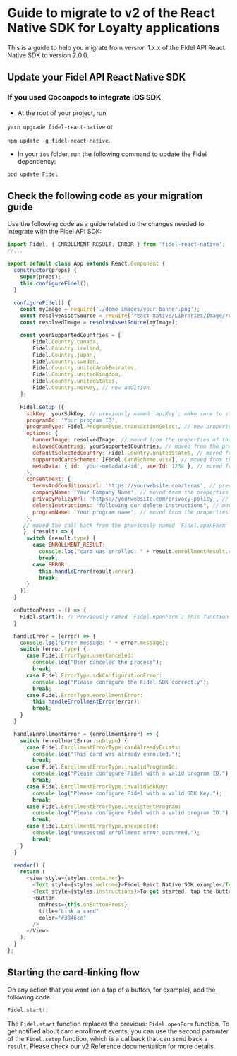 # Guide to migrate to v2 of the React Native SDK for Loyalty applications

This is a guide to help you migrate from version 1.x.x of the Fidel API React Native SDK to version 2.0.0.

## Update your Fidel API React Native SDK

### If you used Cocoapods to integrate iOS SDK

- At the root of your project, run 

`yarn upgrade fidel-react-native` or 

`npm update -g fidel-react-native`.

- In your `ios` folder, run the following command to update the Fidel dependency:
```
pod update Fidel
```

## Check the following code as your migration guide

Use the following code as a guide related to the changes needed to integrate with the Fidel API SDK:

```javascript
import Fidel, { ENROLLMENT_RESULT, ERROR } from 'fidel-react-native';
//...

export default class App extends React.Component {
  constructor(props) {
    super(props);
    this.configureFidel();
  }

  configureFidel() {
    const myImage = require('./demo_images/your_banner.png');
    const resolveAssetSource = require('react-native/Libraries/Image/resolveAssetSource');
    const resolvedImage = resolveAssetSource(myImage);

    const yourSupportedCountries = [
        Fidel.Country.canada,
        Fidel.Country.ireland,
        Fidel.Country.japan,
        Fidel.Country.sweden,
        Fidel.Country.unitedArabEmirates,
        Fidel.Country.unitedKingdom, 
        Fidel.Country.unitedStates,
        Fidel.Country.norway, // new addition
    ];

    Fidel.setup ({
      sdkKey: yourSdkKey, // previously named `apiKey`; make sure to store it securely
      programId: 'Your program ID',
      programType: Fidel.ProgramType.transactionSelect, // new property
      options: {
        bannerImage: resolvedImage, // moved from the properties of the previous `Fidel.setOptions` function
        allowedCountries: yourSupportedCountries, // moved from the properties of the previous `Fidel.setOptions` function
        defaultSelectedCountry: Fidel.Country.unitedStates, // moved from the properties of the previous `Fidel.setOptions` function
        supportedCardSchemes: [Fidel.CardScheme.visa], // moved from the properties of the previous `Fidel.setOptions` function
        metaData: { id: 'your-metadata-id', userId: 1234 }, // moved from the properties of the previous `Fidel.setOptions` function
      },
      consentText: {
        termsAndConditionsUrl: 'https://yourwebsite.com/terms', // previously named `termsConditionsUrl`; moved from the properties of the previous `Fidel.setOptions` function
        companyName: 'Your Company Name', // moved from the properties of the previous `Fidel.setOptions` function
        privacyPolicyUrl: 'https://yourwebsite.com/privacy-policy', // previously named `privacyUrl`; moved from the properties of the previous `Fidel.setOptions` function
        deleteInstructions: "following our delete instructions", // moved from the properties of the previous `Fidel.setOptions` function
        programName: 'Your program name', // moved from the properties of the previous `Fidel.setOptions` function
      },
     // moved the call back from the previously named `Fidel.openForm` function; please check our reference for more details on the `result` object.
     }, (result) => {
      switch (result.type) {
        case ENROLLMENT_RESULT:
          console.log("card was enrolled: " + result.enrollmentResult.cardId);
          break;
        case ERROR:
          this.handleError(result.error);
          break;
      }
    });
  }

  onButtonPress = () => {
    Fidel.start(); // Previously named `Fidel.openForm`; This function also had a callback parameter, which now has moved to be the second parameter of the `Fidel.setup` function.
  }

  handleError = (error) => {
    console.log("Error message: " + error.message);
    switch (error.type) {
      case Fidel.ErrorType.userCanceled:
        console.log("User canceled the process");
        break;
      case Fidel.ErrorType.sdkConfigurationError:
        console.log("Please configure the Fidel SDK correctly");
        break;
      case Fidel.ErrorType.enrollmentError:
        this.handleEnrollmentError(error);
        break;
    }
  }

  handleEnrollmentError = (enrollmentError) => {
    switch (enrollmentError.subtype) {
      case Fidel.EnrollmentErrorType.cardAlreadyExists:
        console.log("This card was already enrolled.");
        break;
      case Fidel.EnrollmentErrorType.invalidProgramId:
        console.log("Please configure Fidel with a valid program ID.");
        break;
      case Fidel.EnrollmentErrorType.invalidSdkKey:
        console.log("Please configure Fidel with a valid SDK Key.");
        break;
      case Fidel.EnrollmentErrorType.inexistentProgram:
        console.log("Please configure Fidel with a valid program ID.");
        break;
      case Fidel.EnrollmentErrorType.unexpected:
        console.log("Unexpected enrollment error occurred.");
        break;
    }
  }

  render() {
    return (
      <View style={styles.container}>
        <Text style={styles.welcome}>Fidel React Native SDK example</Text>
        <Text style={styles.instructions}>To get started, tap the button below.</Text>
        <Button
          onPress={this.onButtonPress}
          title="Link a card"
          color="#3846ce"
        />
      </View>
    );
  }
};
```

## Starting the card-linking flow

On any action that you want (on a tap of a button, for example), add the following code: 

```swift
Fidel.start()
```

The `Fidel.start` function replaces the previous: `Fidel.openForm` function. To get notified about card enrollment events, you can use the second paramter of the `Fidel.setup` function, which is a callback that can send back a `result`. Please check our v2 Reference documentation for more details.